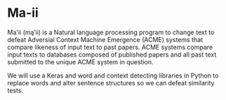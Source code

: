 # Ma-ii
Ma'ii (mąʼii) is a Natural language processing program to change text to defeat Adversial Context Machine Emergence (ACME) systems that compare likeness of input text to past papers.
ACME systems compare input texts to databases composed of published papers and all past text submitted to the unique ACME system in question.

We will use a Keras and word and context detecting libraries in Python to replace words and alter sentence structures so we can defeat similarity tests.
 
